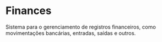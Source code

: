 # Finances
Sistema para o gerenciamento de registros financeiros, como movimentações bancárias, entradas, saídas e outros.
